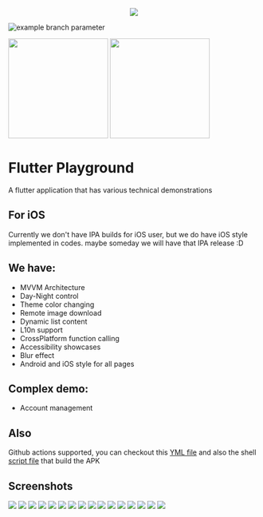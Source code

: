<p align="center">
<img src="https://storage.googleapis.com/cms-storage-bucket/c823e53b3a1a7b0d36a9.png" /> 
</p>


![example branch parameter](https://github.com/ocwvar/FlutterPlayground/actions/workflows/dart.yml/badge.svg)

[<img src="https://raw.githubusercontent.com/steverichey/google-play-badge-svg/master/img/en_get.svg" width="200"/>](https://play.google.com/store/apps/details?id=com.ocwvar.flutter_playground)
[<img src="https://raw.githubusercontent.com/deckerst/common/main/assets/get-it-on-github.png" width="200"/>](https://github.com/ocwvar/FlutterPlayground/releases/latest)


# Flutter Playground
A flutter application that has various technical demonstrations

## For iOS
Currently we don't have IPA builds for iOS user, but we do have iOS style implemented in codes.
maybe someday we will have that IPA release :D

## We have:
- MVVM Architecture
- Day-Night control
- Theme color changing
- Remote image download
- Dynamic list content
- L10n support
- CrossPlatform function calling
- Accessibility showcases
- Blur effect
- Android and iOS style for all pages

## Complex demo:
- Account management

## Also
Github actions supported, you can checkout this [YML file](https://github.com/ocwvar/FlutterPlayground/blob/master/.github/workflows/dart.yml)
and also the shell [script file](https://github.com/ocwvar/FlutterPlayground/blob/master/android/build_release.sh) that build the APK

## Screenshots
![](https://raw.githubusercontent.com/ocwvar/FlutterPlayground/master/images/1.png)
![](https://raw.githubusercontent.com/ocwvar/FlutterPlayground/master/images/2.png)
![](https://raw.githubusercontent.com/ocwvar/FlutterPlayground/master/images/3.png)
![](https://raw.githubusercontent.com/ocwvar/FlutterPlayground/master/images/4.png)
![](https://raw.githubusercontent.com/ocwvar/FlutterPlayground/master/images/5.png)
![](https://raw.githubusercontent.com/ocwvar/FlutterPlayground/master/images/6.png)
![](https://raw.githubusercontent.com/ocwvar/FlutterPlayground/master/images/7.png)
![](https://raw.githubusercontent.com/ocwvar/FlutterPlayground/master/images/8.png)
![](https://raw.githubusercontent.com/ocwvar/FlutterPlayground/master/images/9.png)
![](https://raw.githubusercontent.com/ocwvar/FlutterPlayground/master/images/10.png)
![](https://raw.githubusercontent.com/ocwvar/FlutterPlayground/master/images/11.png)
![](https://raw.githubusercontent.com/ocwvar/FlutterPlayground/master/images/12.png)
![](https://raw.githubusercontent.com/ocwvar/FlutterPlayground/master/images/13.png)
![](https://raw.githubusercontent.com/ocwvar/FlutterPlayground/master/images/14.png)
![](https://raw.githubusercontent.com/ocwvar/FlutterPlayground/master/images/15.png)
![](https://raw.githubusercontent.com/ocwvar/FlutterPlayground/master/images/16.png)
